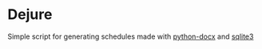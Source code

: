 # Dejure

Simple script for generating schedules made with [python-docx](https://python-docx.readthedocs.io/en/latest/) and [sqlite3](https://docs.python.org/3/library/sqlite3.html)
